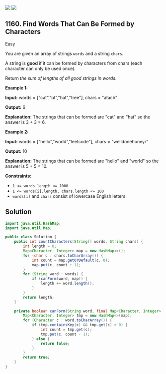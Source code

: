 [![](https://img.shields.io/github/stars/javadev/LeetCode-in-Java?label=Stars&style=flat-square)](https://github.com/javadev/LeetCode-in-Java)
[![](https://img.shields.io/github/forks/javadev/LeetCode-in-Java?label=Fork%20me%20on%20GitHub%20&style=flat-square)](https://github.com/javadev/LeetCode-in-Java/fork)

## 1160\. Find Words That Can Be Formed by Characters

Easy

You are given an array of strings `words` and a string `chars`.

A string is **good** if it can be formed by characters from chars (each character can only be used once).

Return _the sum of lengths of all good strings in words_.

**Example 1:**

**Input:** words = ["cat","bt","hat","tree"], chars = "atach"

**Output:** 6

**Explanation:** The strings that can be formed are "cat" and "hat" so the answer is 3 + 3 = 6.

**Example 2:**

**Input:** words = ["hello","world","leetcode"], chars = "welldonehoneyr"

**Output:** 10

**Explanation:** The strings that can be formed are "hello" and "world" so the answer is 5 + 5 = 10.

**Constraints:**

*   `1 <= words.length <= 1000`
*   `1 <= words[i].length, chars.length <= 100`
*   `words[i]` and `chars` consist of lowercase English letters.

## Solution

```java
import java.util.HashMap;
import java.util.Map;

public class Solution {
    public int countCharacters(String[] words, String chars) {
        int length = 0;
        Map<Character, Integer> map = new HashMap<>();
        for (char c : chars.toCharArray()) {
            int count = map.getOrDefault(c, 0);
            map.put(c, count + 1);
        }
        for (String word : words) {
            if (canForm(word, map)) {
                length += word.length();
            }
        }
        return length;
    }

    private boolean canForm(String word, final Map<Character, Integer> map) {
        Map<Character, Integer> tmp = new HashMap<>(map);
        for (Character c : word.toCharArray()) {
            if (tmp.containsKey(c) && tmp.get(c) > 0) {
                int count = tmp.get(c);
                tmp.put(c, count - 1);
            } else {
                return false;
            }
        }
        return true;
    }
}
```